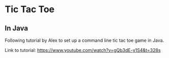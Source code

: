 # Tic Tac Toe
## In Java

Following tutorial by Alex to set up a command line tic tac toe game in Java.

Link to tutorial: https://www.youtube.com/watch?v=gQb3dE-y1S4&t=328s
